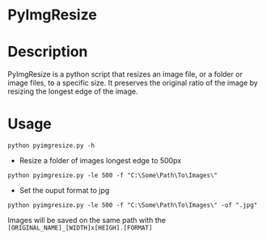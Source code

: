 # PyImgResize #

# Description #

PyImgResize is a python script that resizes an image file, or a folder or image files, to a specific size. It preserves the original ratio of the image by resizing the longest edge of the image.

# Usage #

`python pyimgresize.py -h`

* Resize a folder of images longest edge to 500px 

`python pyimgresize.py -le 500 -f "C:\Some\Path\To\Images\"`

* Set the ouput format to jpg

`python pyimgresize.py -le 500 -f "C:\Some\Path\To\Images\" -of ".jpg"`

Images will be saved on the same path with the `[ORIGINAL_NAME]_[WIDTH]x[HEIGH].[FORMAT]`

